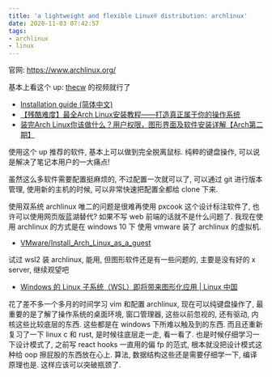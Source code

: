 ```yaml
---
title: 'a lightweight and flexible Linux® distribution: archlinux'
date: 2020-11-03 07:42:57
tags:
- archlinux
- linux
---
```


官网: https://www.archlinux.org/

基本上看这个 up: [thecw](https://space.bilibili.com/13081489?from=search&seid=5593233721511478655) 的视频就行了

- [Installation guide (简体中文)](https://wiki.archlinux.org/index.php/Installation_Guide_(%E7%AE%80%E4%BD%93%E4%B8%AD%E6%96%87))
- [【残酷难度】最全Arch Linux安装教程——打造真正属于你的操作系统](https://www.bilibili.com/video/BV11J411a7Tp)
- [装完Arch Linux你该做什么？用户权限，图形界面及软件安装详解【Arch第二期】](https://www.bilibili.com/video/BV1q7411s7LS)

使用这个 up 推荐的软件, 基本上可以做到完全脱离鼠标.
纯粹的键盘操作, 可以说是解决了笔记本用户的一大痛点!

虽然这么多软件需要配置挺麻烦的, 不过配置一次就可以了, 可以通过 git 进行版本管理, 使用新的主机的时候, 可以非常快速把配置全都给 clone 下来.

使用双系统 archlinux 唯二的问题是很难再使用 pxcook 这个设计标注软件了, 也许可以使用网页版蓝湖替代? 如果不写 web 前端的话就不是什么问题了.
我现在使用 archlinux 的方式是在 windows 10 下 使用 vmware 装了 archlinux 的虚拟机.

- [VMware/Install_Arch_Linux_as_a_guest](https://wiki.archlinux.org/index.php/VMware/Install_Arch_Linux_as_a_guest)

试过 wsl2 装 archlinux, 能用, 但图形软件还是有一些问题的, 主要是没有好的 x server, 继续观望吧

- [Windows 的 Linux 子系统（WSL）即将带来图形化应用 | Linux 中国](https://zhuanlan.zhihu.com/p/261878373)

花了差不多一个多月的时间学习 vim 和配置 archlinux, 现在可以纯键盘操作了, 最重要的是了解了操作系统的桌面环境, 窗口管理器, 这些以前忽视的, 还有驱动, 内核这些比较底层的东西. 这些都是在 windows 下所难以触及到的东西.
而且还重新复习了一下 linux c 和 rust, 是时候往底层走一走, 看一看了.
也是时候仔细学习一下设计模式了, 之前写 react hooks 一直用的偏 fp 的范式, 根本就没把设计模式这种给 oop 擦屁股的东西放在心上.
算法, 数据结构这些还是需要仔细学一下, 编译原理也是.
这样应该可以突破瓶颈了.











